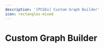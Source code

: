 ```yaml
---
description: '[PCGEx] Custom Graph Builder'
icon: rectangles-mixed
---
```


# Custom Graph Builder

